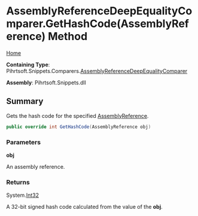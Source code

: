 <a name="_top"></a>

# AssemblyReferenceDeepEqualityComparer\.GetHashCode\(AssemblyReference\) Method

[Home](../../../../../README.md#_top)

**Containing Type**: Pihrtsoft\.Snippets\.Comparers\.[AssemblyReferenceDeepEqualityComparer](../README.md#_top)

**Assembly**: Pihrtsoft\.Snippets\.dll

## Summary

Gets the hash code for the specified [AssemblyReference](../../../AssemblyReference/README.md#_top)\.

```csharp
public override int GetHashCode(AssemblyReference obj)
```

### Parameters

**obj**

An assembly reference\.

### Returns

System\.[Int32](https://docs.microsoft.com/en-us/dotnet/api/system.int32)

A 32\-bit signed hash code calculated from the value of the **obj**\.